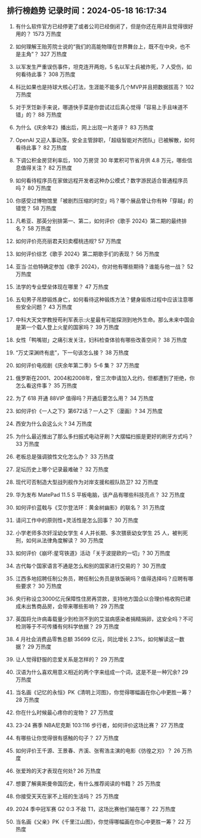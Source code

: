 
## 排行榜趋势 记录时间：2024-05-18 16:17:34
  
  1. 有什么软件官方已经停更了或者公司已经倒闭了，但是你还在用并且觉得很好用的？ 1573 万热度
    
  2. 如何理解王贻芳院士说的“我们的高能物理在世界舞台上，既不在中央，也不是主角”？ 327 万热度
    
  3. 以军发生严重误伤事件，坦克连开两炮，5 名以军士兵被炸死，7 人受伤，如何看待此事？ 308 万热度
    
  4. 科比如果也是持球大核心打法，生涯能不能多几个MVP并且把数据拔高？ 102 万热度
    
  5. 对于烹饪新手来说，哪道快手菜是你尝试过后真心觉得「容易上手且味道不错」的？ 88 万热度
    
  6. 为什么《庆余年2》播出后，网上出现一片差评？ 83 万热度
    
  7. OpenAI 又迎人事动荡，安全主管辞职，「超级智能对齐团队」已被解散，如何看待此事？ 82 万热度
    
  8. 下调公积金房贷利率后，100 万房贷 30 年累积可节省月供 4.8 万元，哪些信息值得关注？ 82 万热度
    
  9. 如何看待程序员在家做远程开发者这种办公模式？数字游民适合普通程序员吗？ 80 万热度
    
  10. 你感受过博物馆里「被剧烈压缩的时空」吗？哪个展品曾让你有种「穿越」的错觉？ 58 万热度
    
  11. 凡希亚、那英分别排第一、第二，如何评价《歌手 2024》第二期的最终排名？ 58 万热度
    
  12. 如何评价亮亮丽君夫妇卖樱桃违规? 57 万热度
    
  13. 如何评价综艺《歌手 2024》第二期歌手们的表现？ 56 万热度
    
  14. 亚当·兰伯特确定参加《歌手 2024》，你对他有哪些期待？谁能与他一战？ 52 万热度
    
  15. 法学的专业壁垒体现在哪里？ 47 万热度
    
  16. 五旬男子吊脖锻炼身亡，如何看待这种锻炼方法？健身锻炼过程中应该注意哪些安全问题？ 43 万热度
    
  17. 中科大天文学教授苟利军表示:火星最有可能探测到地外生命。那么未来中国会是第一个载人登上火星的国家吗？ 39 万热度
    
  18. 女性「鸭嘴钳」之痛引发关注，妇科检查体验有哪些改善空间？ 38 万热度
    
  19. “万丈深渊终有底”，下一句该怎么接？ 38 万热度
    
  20. 如何评价电视剧《庆余年第二季》5-6 集？ 37 万热度
    
  21. 俄罗斯在2001、2004和2008年，曾三次申请加入北约，但都遭到了拒绝，你怎么看这件事？ 35 万热度
    
  22. 为了 618 开通 88VIP 值得吗？开通后要怎么用？ 34 万热度
    
  23. 如何评价《一人之下》第672话？一人之下（漫画）? 34 万热度
    
  24. 西安为什么会这么火 ? 34 万热度
    
  25. 为什么最近推出了那么多扫振式电动牙刷？大摆幅扫振是更好的刷牙方式吗？ 33 万热度
    
  26. 老板总是强调狼性文化怎么办？ 33 万热度
    
  27. 足坛历史上哪个记录最难破？ 32 万热度
    
  28. 现代可否制造大型战列舰作为对岸支援和舰队防卫? 32 万热度
    
  29. 华为发布 MatePad 11.5 S 平板电脑，该产品有哪些科技亮点？ 32 万热度
    
  30. 如何评价蓝戟与《艾尔登法环：黄金树幽影》的联名？ 31 万热度
    
  31. 请问工作中的原则性+灵活性是怎么回事？ 30 万热度
    
  32. 小学老师多次奸淫幼女学生 4 人并长期、多次猥亵幼女学生 25 人，被判死刑，如何从法律角度解读？ 30 万热度
    
  33. 如何评价《崩坏:星穹铁道》活动「关于波提欧的一切」? 30 万热度
    
  34. 古代每个国家语言不通是怎么和别的国家进行交易的？ 30 万热度
    
  35. 江西多地招聘任制公务员，聘任制公务员是铁饭碗吗？值得选择吗？应聘有哪些要求？ 30 万热度
    
  36. 央行称设立3000亿元保障性住房再贷款，支持地方国企以合理价格收购已建成未出售商品房，会带来哪些影响？ 29 万热度
    
  37. 英国将允许病毒载量少到检测不到的艾滋病感染者捐精捐卵，这安全吗？不可检测等于不可传播有何科学依据？ 29 万热度
    
  38. 4 月社会消费品零售总额 35699 亿元，同比增长 2.3%，如何解读这一数据？ 29 万热度
    
  39. 让人觉得舒服的恋爱关系是怎样的？ 29 万热度
    
  40. 汉语为什么喜欢用意义相近的两个字来组成一个词，这是不是一种冗余? 29 万热度
    
  41. 当名画《记忆的永恒》PK《清明上河图》，你觉得哪幅画在你心中更胜一筹？ 28 万热度
    
  42. 你在什么时候最心疼你的宠物？ 27 万热度
    
  43. 23-24 赛季 NBA尼克斯 103:116 步行者，如何评价这场比赛？ 27 万热度
    
  44. 有哪些让你觉得很有感触的句子？ 27 万热度
    
  45. 如何评价王千源、王景春、齐溪、张宥浩主演的电影《彷徨之刃》？ 26 万热度
    
  46. 张爱玲的天才表现在何处? 26 万热度
    
  47. 想要了解奥斯曼帝国历史，有什么推荐阅读的书籍？ 25 万热度
    
  48. 你接受天天在家不上班的生活吗？ 25 万热度
    
  49. 2024 季中冠军赛 G2 0:3 不敌 T1，这场比赛他们输在哪？ 22 万热度
    
  50. 当名画《父亲》PK《千里江山图》，你觉得哪幅画在你心中更胜一筹？ 22 万热度
    